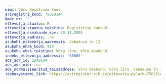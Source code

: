 ```yaml
---
nimi: Võru Kesklinna Kool
ariregistri_kood: 75020144
kmkr_nr: ''
ettevotja_staatus: R
ettevotja_staatus_tekstina: Registrisse kantud
ettevotja_esmakande_kpv: 20.11.2000
ettevotja_aadress: .na
asukoht_ettevotja_aadressis: Vabaduse tn 12
asukoha_ehak_kood: 919
asukoha_ehak_tekstina: Võru linn, Võru maakond
indeks_ettevotja_aadressis: '65609'
ads_adr_id: 3248104
ads_ads_oid: .na
ads_normaliseeritud_taisaadress: Võru maakond, Võru linn, Vabaduse tn 12
teabesysteemi_link: https://ariregister.rik.ee/ettevotja.py?ark=75020144&ref=rekvisiidid
---
```

